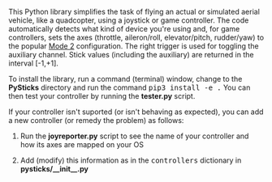 This Python library simplifies the task of flying an actual or simulated aerial
vehicle, like a quadcopter, using a joystick or game controller.  The code
automatically detects what kind of device you're using and, for game
controllers, sets the axes (throttle, aileron/roll, elevator/pitch, rudder/yaw)
to the popular [Mode
2](http://www.spektrumrc.com/Articles/Article.aspx?ArticleID=2105)
configuration.  The right trigger is used for toggling the auxiliary channel.
Stick values (including the auxiliary) are returned in the interval [-1,+1].

To install the library, run a command (terminal) window, change to the
<b>PySticks</b> directory and run the command <tt>pip3 install -e .</tt> You
can then test your controller by running the <b>tester.py</b> script.

If your controller isn't suported (or isn't behaving as expected), you can
add a new controller (or remedy the problem) as follows:

1. Run the <b>joyreporter.py</b> script to see the name of your controller and
how its axes are mapped on your OS

2. Add (modify) this information as in the <tt>controllers</tt> dictionary in
<b>pysticks/\_\_init\_\_.py</b> 

